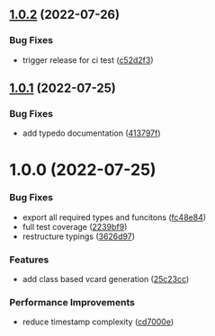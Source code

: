 ## [1.0.2](https://github.com/1nVitr0/lib-generate-vcard/compare/v1.0.1...v1.0.2) (2022-07-26)


### Bug Fixes

* trigger release for ci test ([c52d2f3](https://github.com/1nVitr0/lib-generate-vcard/commit/c52d2f391a2cc579e573cb275579a1b00c512b95))

## [1.0.1](https://github.com/1nVitr0/lib-generate-vcard/compare/v1.0.0...v1.0.1) (2022-07-25)


### Bug Fixes

* add typedo documentation ([413797f](https://github.com/1nVitr0/lib-generate-vcard/commit/413797f4c8efaa5463c23c45e68f91a3e9d9e693))

# 1.0.0 (2022-07-25)


### Bug Fixes

* export all required types and funcitons ([fc48e84](https://github.com/1nVitr0/lib-generate-vcard/commit/fc48e8498121172b2c84a3ebd3ba144f40336f87))
* full test coverage ([2239bf9](https://github.com/1nVitr0/lib-generate-vcard/commit/2239bf91258ccba6f0b2cd4f22b4f5a37068c803))
* restructure typings ([3626d97](https://github.com/1nVitr0/lib-generate-vcard/commit/3626d97a1e4c8116bd9689782789c1e15637863d))


### Features

* add class based vcard generation ([25c23cc](https://github.com/1nVitr0/lib-generate-vcard/commit/25c23cc75910083fd97d8d24cdf3fe170d8165da))


### Performance Improvements

* reduce timestamp complexity ([cd7000e](https://github.com/1nVitr0/lib-generate-vcard/commit/cd7000e7929be93b725d6847092bad32c8c23a19))
